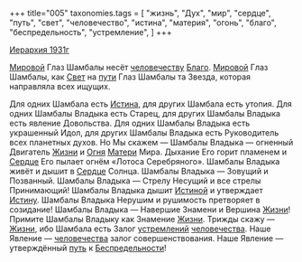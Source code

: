 +++
title="005"
taxonomies.tags = [
 "жизнь",
 "Дух",
 "мир",
 "сердце",
 "путь",
 "свет",
 "человечество",
 "истина",
 "материя",
 "огонь",
 "благо",
 "беспредельность",
 "устремление",
]
+++

[Иерархия 1931г](/agni/1931)

[Мировой](/tags/мир) Глаз Шамбалы несёт [человечеству](/tags/человечество) [Благо](/tags/благо). [Мировой](/tags/мир) Глаз Шамбалы, как [Свет](/tags/свет) на [пути](/tags/мир) Глаз Шамбалы та Звезда, которая направляла всех ищущих.   

Для одних Шамбала есть [Истина](/tags/истина), для других Шамбала есть утопия. Для одних Шамбалы Владыка есть Старец, для других Шамбалы Владыка есть явление Довольства. Для одних Шамбалы Владыка есть украшенный Идол, для других Шамбалы Владыка есть Руководитель всех планетных духов. Но Мы скажем — Шамбалы Владыка — огненный Двигатель [Жизни](/tags/жизнь) и [Огня](/tags/огонь) [Матери](/tags/материя) Мира. Дыхание Его горит пламенем и [Сердце](/tags/сердце) Его пылает огнём «Лотоса Серебряного». Шамбалы Владыка живёт и дышит в [Сердце](/tags/сердце) Солнца. Шамбалы Владыка — Зовущий и Позванный. Шамбалы Владыка — Стрелу Несущий и все стрелы Принимающий! Шамбалы Владыка дышит [Истиной](/tags/истина) и утверждает [Истину](/tags/истина). Шамбалы Владыка Нерушим и рушимость претворяет в созидание! Шамбалы Владыка — Навершие Знамени и Вершина [Жизни](/tags/жизнь)! Примите Шамбалы Владыку как Знамение [Жизни](/tags/жизнь). Трижды скажу — [Жизни](/tags/жизнь), ибо Шамбала есть Залог [устремлений](/tags/устремление) [человечества](/tags/человечество). Наше Явление — [человечества](/tags/человечество) залог совершенствования. Наше Явление — утверждённый [путь](/tags/путь) к [Беспредельности](/tags/беспредельность)!   

